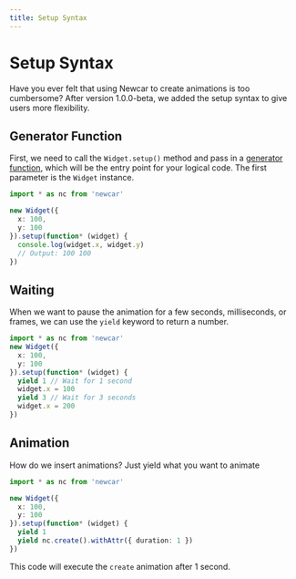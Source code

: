 ```yaml
---
title: Setup Syntax
---
```


# Setup Syntax

Have you ever felt that using Newcar to create animations is too cumbersome? After version 1.0.0-beta, we added the setup syntax to give users more flexibility.

## Generator Function

First, we need to call the `Widget.setup()` method and pass in a [generator function](https://developer.mozilla.org/en-US/docs/Web/JavaScript/Guide/Iterators_and_Generators#generator_functions), which will be the entry point for your logical code. The first parameter is the `Widget` instance.

```ts
import * as nc from 'newcar'

new Widget({
  x: 100,
  y: 100
}).setup(function* (widget) {
  console.log(widget.x, widget.y)
  // Output: 100 100
})
```

## Waiting

When we want to pause the animation for a few seconds, milliseconds, or frames, we can use the `yield` keyword to return a number.

```ts
import * as nc from 'newcar'
new Widget({
  x: 100,
  y: 100
}).setup(function* (widget) {
  yield 1 // Wait for 1 second
  widget.x = 100
  yield 3 // Wait for 3 seconds
  widget.x = 200
})
```

## Animation

How do we insert animations? Just yield what you want to animate

```ts
import * as nc from 'newcar'

new Widget({
  x: 100,
  y: 100
}).setup(function* (widget) {
  yield 1
  yield nc.create().withAttr({ duration: 1 })
})
```

This code will execute the `create` animation after 1 second.